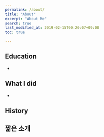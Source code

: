 ```yaml
---
permalink: /about/
title: "About"
excerpt: "About Me"
search: true
last_modified_at: 2019-02-15T00:20:07+09:00
toc: true

---
```


## Education
 - 

## What I did
 - 

## History


## 짦은 소개
